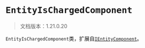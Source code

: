 # `EntityIsChargedComponent`

> 文档版本：1.21.0.20

`EntityIsChargedComponent`类，扩展自[`IEntityComponent`](./ientitycomponent.md)。

